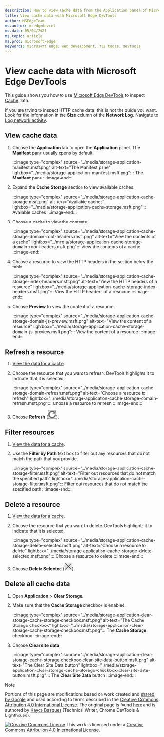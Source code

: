 ```yaml
---
description: How to view Cache data from the Application panel of Microsoft Edge DevTools.
title: View cache data with Microsoft Edge DevTools
author: MSEdgeTeam
ms.author: msedgedevrel
ms.date: 05/04/2021
ms.topic: article
ms.prod: microsoft-edge
keywords: microsoft edge, web development, f12 tools, devtools
---
```

<!-- Copyright Kayce Basques

   Licensed under the Apache License, Version 2.0 (the "License");
   you may not use this file except in compliance with the License.
   You may obtain a copy of the License at

       https://www.apache.org/licenses/LICENSE-2.0

   Unless required by applicable law or agreed to in writing, software
   distributed under the License is distributed on an "AS IS" BASIS,
   WITHOUT WARRANTIES OR CONDITIONS OF ANY KIND, either express or implied.
   See the License for the specific language governing permissions and
   limitations under the License.  -->
# View cache data with Microsoft Edge DevTools

This guide shows you how to use [Microsoft Edge DevTools][MicrosoftEdgeDevTools] to inspect [Cache][MDNCache] data.

If you are trying to inspect [HTTP cache][MDNHTTPCaching] data, this is not the guide you want.  Look for the information in the **Size** column of the **Network Log**.  Navigate to [Log network activity][DevtoolsNetworkLogActivity].

## View cache data

1.  Choose the **Application** tab to open the **Application** panel.  The **Manifest** pane usually opens by default.

    :::image type="complex" source="../media/storage-application-manifest.msft.png" alt-text="The Manifest pane" lightbox="../media/storage-application-manifest.msft.png":::
       The **Manifest** pane
    :::image-end:::

1.  Expand the **Cache Storage** section to view available caches.

    :::image type="complex" source="../media/storage-application-cache-storage.msft.png" alt-text="Available caches" lightbox="../media/storage-application-cache-storage.msft.png":::
       Available caches
    :::image-end:::

1.  Choose a cache to view the contents.

    :::image type="complex" source="../media/storage-application-cache-storage-domain-root-headers.msft.png" alt-text="View the contents of a cache" lightbox="../media/storage-application-cache-storage-domain-root-headers.msft.png":::
       View the contents of a cache
    :::image-end:::

1.  Choose a resource to view the HTTP headers in the section below the table.

    :::image type="complex" source="../media/storage-application-cache-storage-index-headers.msft.png" alt-text="View the HTTP headers of a resource" lightbox="../media/storage-application-cache-storage-index-headers.msft.png":::
       View the HTTP headers of a resource
    :::image-end:::

1.  Choose **Preview** to view the content of a resource.

    :::image type="complex" source="../media/storage-application-cache-storage-domain-js-preview.msft.png" alt-text="View the content of a resource" lightbox="../media/storage-application-cache-storage-domain-js-preview.msft.png":::
       View the content of a resource
    :::image-end:::

## Refresh a resource

1.  [View the data for a cache](#view-cache-data).
1.  Choose the resource that you want to refresh.  DevTools highlights it to indicate that it is selected.

    :::image type="complex" source="../media/storage-application-cache-storage-domain-refresh.msft.png" alt-text="Choose a resource to refresh" lightbox="../media/storage-application-cache-storage-domain-refresh.msft.png":::
       Choose a resource to refresh
    :::image-end:::

1.  Choose **Refresh** (![Refresh](../media/refresh-icon.msft.png)).

## Filter resources

1.  [View the data for a cache](#view-cache-data).
1.  Use the **Filter by Path** text box to filter out any resources that do not match the path that you provide.

    :::image type="complex" source="../media/storage-application-cache-storage-filter.msft.png" alt-text="Filter out resources that do not match the specified path" lightbox="../media/storage-application-cache-storage-filter.msft.png":::
       Filter out resources that do not match the specified path
    :::image-end:::

## Delete a resource

1.  [View the data for a cache](#view-cache-data).
1.  Choose the resource that you want to delete.  DevTools highlights it to indicate that it is selected.

    :::image type="complex" source="../media/storage-application-cache-storage-delete-selected.msft.png" alt-text="Choose a resource to delete" lightbox="../media/storage-application-cache-storage-delete-selected.msft.png":::
       Choose a resource to delete
    :::image-end:::

1.  Choose **Delete Selected** (![Delete Selected](../media/delete-icon.msft.png)).

## Delete all cache data

1.  Open **Application** > **Clear Storage**.
1.  Make sure that the **Cache Storage** checkbox is enabled.

    :::image type="complex" source="../media/storage-application-clear-storage-cache-storage-checkbox.msft.png" alt-text="The Cache Storage checkbox" lightbox="../media/storage-application-clear-storage-cache-storage-checkbox.msft.png":::
       The **Cache Storage** checkbox
    :::image-end:::

1.  Choose **Clear site data**.

    :::image type="complex" source="../media/storage-application-clear-storage-cache-storage-checkbox-clear-site-data-button.msft.png" alt-text="The Clear Site Data button" lightbox="../media/storage-application-clear-storage-cache-storage-checkbox-clear-site-data-button.msft.png":::
       The **Clear Site Data** button
    :::image-end:::


<!-- ====================================================================== -->
<!-- links -->

[MicrosoftEdgeDevTools]: ../../devtools-guide-chromium/index.md "Microsoft Edge  Developer tools | Microsoft Docs"
[DevtoolsNetworkLogActivity]: ../network/index.md#log-network-activity  "Log network activity | Microsoft Docs"
<!-- external links -->
[MDNCache]: https://developer.mozilla.org/docs/Web/API/Cache "Cache | MDN"
[MDNHTTPCaching]: https://developer.mozilla.org/docs/Web/HTTP/Caching "HTTP caching | MDN"


<!-- ====================================================================== -->
> [!NOTE]
> Portions of this page are modifications based on work created and [shared by Google][GoogleSitePolicies] and used according to terms described in the [Creative Commons Attribution 4.0 International License][CCA4IL].
> The original page is found [here](https://developers.google.com/web/tools/chrome-devtools/storage/cache) and is authored by [Kayce Basques][KayceBasques] \(Technical Writer, Chrome DevTools \& Lighthouse\).

[![Creative Commons License][CCby4Image]][CCA4IL]
This work is licensed under a [Creative Commons Attribution 4.0 International License][CCA4IL].

[CCA4IL]: https://creativecommons.org/licenses/by/4.0
[CCby4Image]: https://i.creativecommons.org/l/by/4.0/88x31.png
[GoogleSitePolicies]: https://developers.google.com/terms/site-policies
[KayceBasques]: https://developers.google.com/web/resources/contributors#kayce-basques
